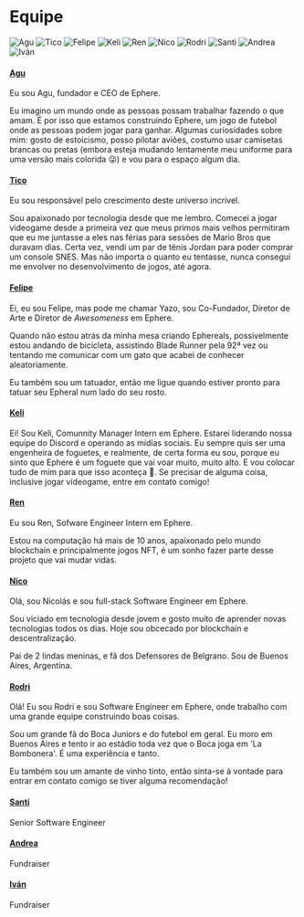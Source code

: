 # Equipe

![Agu](../.gitbook/assets/Agu.png) ![Tico](../.gitbook/assets/Hector.png) ![Felipe](../.gitbook/assets/Yazo.png) ![Keli](<../.gitbook/assets/Keli (1).png>) ![Ren](../.gitbook/assets/Renzo.png) ![Nico](../.gitbook/assets/T01EMBNVBQR-U02QVME2WN4-b85fada8554d-512.png) ![Rodri](../.gitbook/assets/RodrigoProfileTemplate.png) ![Santi](../.gitbook/assets/T01EMBNVBQR-U02SY0Q2THS-e2888d9fe4d0-512.png) ![Andrea](../.gitbook/assets/AndreGomez.png) ![Iván](../.gitbook/assets/IvanArce.png)

#### [Agu](https://agu.uy)

Eu sou Agu, fundador e CEO de Ephere.

Eu imagino um mundo onde as pessoas possam trabalhar fazendo o que amam. É por isso que estamos construindo Ephere, um jogo de futebol onde as pessoas podem jogar para ganhar. Algumas curiosidades sobre mim: gosto de estoicismo, posso pilotar aviões, costumo usar camisetas brancas ou pretas (embora esteja mudando lentamente meu uniforme para uma versão mais colorida 😜) e vou para o espaço algum dia.

#### [Tico](https://www.linkedin.com/in/hectorituarte/)

Eu sou responsável pelo crescimento deste universo incrível.

Sou apaixonado por tecnologia desde que me lembro. Comecei a jogar videogame desde a primeira vez que meus primos mais velhos permitiram que eu me juntasse a eles nas férias para sessões de Mario Bros que duravam dias. Certa vez, vendi um par de tênis Jordan para poder comprar um console SNES. Mas não importa o quanto eu tentasse, nunca consegui me envolver no desenvolvimento de jogos, até agora.

#### [Felipe](https://www.linkedin.com/in/felipe-collazo-70028b92/)

Ei, eu sou Felipe, mas pode me chamar Yazo, sou Co-Fundador, Diretor de Arte e Diretor de _Awesomeness_ em Ephere.

Quando não estou atrás da minha mesa criando Ephereals, possivelmente estou andando de bicicleta, assistindo Blade Runner pela 92ª vez ou tentando me comunicar com um gato que acabei de conhecer aleatoriamente.

Eu também sou um tatuador, então me ligue quando estiver pronto para tatuar seu Epheral num lado do seu rosto.

#### [Keli](https://www.linkedin.com/in/ornella-porras-7178ba224/)

Ei! Sou Keli, Comunnity Manager Intern em Ephere. Estarei liderando nossa equipe do Discord e operando as mídias sociais. Eu sempre quis ser uma engenheira de foguetes, e realmente, de certa forma eu sou, porque eu sinto que Ephere é um foguete que vai voar muito, muito alto. E vou colocar tudo de mim para que isso aconteça 🚀. Se precisar de alguma coisa, inclusive jogar videogame, entre em contato comigo!

#### [Ren](https://www.linkedin.com/in/renzodogliotti/)

Eu sou Ren, Sofware Engineer Intern em Ephere.

Estou na computação há mais de 10 anos, apaixonado pelo mundo blockchain e principalmente jogos NFT, é um sonho fazer parte desse projeto que vai mudar vidas.

#### [Nico](https://www.linkedin.com/in/nicolas-agustin-rodriguez/)

Olá, sou Nicolás e sou full-stack Software Engineer em Ephere.&#x20;

Sou viciado em tecnologia desde jovem e gosto muito de aprender novas tecnologias todos os dias. Hoje sou obcecado por blockchain e descentralização.&#x20;

Pai de 2 lindas meninas, e fã dos Defensores de Belgrano. Sou de Buenos Aires, Argentina.

#### [Rodri](https://www.linkedin.com/in/rodrigomelon/)

Olá! Eu sou Rodri e sou Software Engineer em Ephere, onde trabalho com uma grande equipe construindo boas coisas.&#x20;

Sou um grande fã do Boca Juniors e do futebol em geral. Eu moro em Buenos Aires e tento ir ao estádio toda vez que o Boca joga em 'La Bombonera'. É uma experiência e tanto.&#x20;

Eu também sou um amante de vinho tinto, então sinta-se à vontade para entrar em contato comigo se tiver alguma recomendação!

#### [Santi](https://www.linkedin.com/in/santiago-rangel-mora-a71238191/)

Senior Software Engineer

#### [Andrea](https://www.linkedin.com/in/andrea-g-821901b0/)

Fundraiser

#### [Iván](https://www.linkedin.com/in/ivanarced/)

Fundraiser
